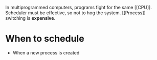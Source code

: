 In multiprogrammed computers, programs fight for the same [[CPU]].
Scheduler must be effective, so not to hog the system.
[[Process]] switching is **expensive**.

# When to schedule
- When a new process is created